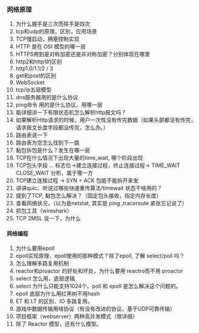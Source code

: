 ### 网络原理

1. 为什么握手是三次而挥手是四次
2. tcp和udp的原理，区别，应用场景
3. TCP慢启动，拥塞控制实现
4. HTTP 是在 OSI 模型的哪一层
5. HTTPS用到是对称加密还是非对称加密？分别体现在哪里
6. http2和http1的区别
7. http1.0/1.1/2 / 3 
8. get和post的区别
9. WebSocket
10. tcp/ip五层模型
11. dns服务器用的是什么协议
12. ping命令 用的是什么协议，用哪一层
13. 能详细讲一下有限状态机怎么解析http报文吗？
14. 如果解析Http请求的时候，用户一次性没有传完数据（如果头部都没有传完，请求报文长度字段都没传完，怎么办。）
15. 路由表说一下
16. 路由表为空怎么找到下一跳
17. 黏包拆包是什么？发生在哪一层
18. TCP在什么情况下出现大量的time_wait, 哪个阶段出现
19. TCP包头字段 ...  标志位->建立连接过程，终止连接过程-> TIME_WAIT CLOSE_WAIT 分析，属于哪一方
20. TCP建立连接过程 -> SYN + ACK 包能不能拆开来发
21. 讲讲quic、听说过哪些快速重传算法/timewait 状态干啥用的？
22. 提到了TCP, 黏包怎么解决？（固定包头接收，指定内存长度）
23. 查看网络状况，（以为是netstat, 其实是 ping ,traceroute 紧张忘记说了）
24. 抓包工具（wireshark）
25. TCP  2MSL 说一下，为什么

#### 网络编程

1. 为什么要用epoll
2. epoll实现原理，epoll使用的那种模式？除了epoll, 了解 select/poll 吗？
3. 怎么理解多路复用机制
4. reactor和proactor 的好处和坏处，为什么要用 reactro而不用 proactor
5. select 怎么用，底层逻辑
6. select 为什么只能支持1024个。poll 和 epoll 是怎么解决这个问题的。
7. epoll 底层为什么用红黑树不用hash
8. ET 和 LT 的区别、IO 多路复用。
9. 游戏中数据传输用啥协议（有没有改进的协议，基于UDP可靠传输）
10. 项目框架（webserver）两种高并发模式（很详细）
11. 除了 Reactor 模型，还有什么模型。



